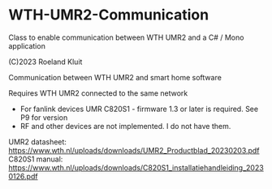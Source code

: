 # WTH-UMR2-Communication
Class to enable communication between WTH UMR2 and a C# / Mono application

(C)2023 Roeland Kluit

Communication between WTH UMR2 and smart home software

Requires WTH UMR2 connected to the same network
 - For fanlink devices UMR C820S1 - firmware 1.3 or later is required. See P9 for version
 - RF and other devices are not implemented. I do not have them.
 
UMR2 datasheet: https://www.wth.nl/uploads/downloads/UMR2_Productblad_20230203.pdf
C820S1 manual: https://www.wth.nl/uploads/downloads/C820S1_installatiehandleiding_20230126.pdf
